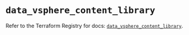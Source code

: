 # `data_vsphere_content_library`

Refer to the Terraform Registry for docs: [`data_vsphere_content_library`](https://registry.terraform.io/providers/hashicorp/vsphere/2.6.1/docs/data-sources/content_library).
